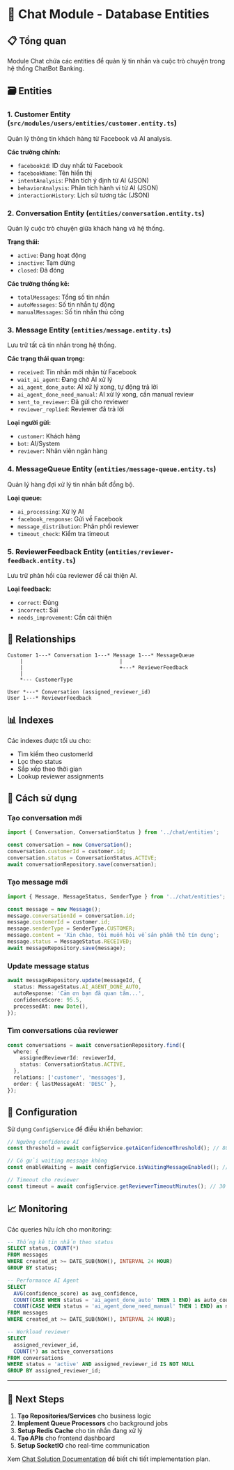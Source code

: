 # 💬 Chat Module - Database Entities

## 📋 Tổng quan

Module Chat chứa các entities để quản lý tin nhắn và cuộc trò chuyện trong hệ thống ChatBot Banking.

## 🗃️ Entities

### 1. **Customer Entity** (`src/modules/users/entities/customer.entity.ts`)

Quản lý thông tin khách hàng từ Facebook và AI analysis.

**Các trường chính:**

- `facebookId`: ID duy nhất từ Facebook
- `facebookName`: Tên hiển thị
- `intentAnalysis`: Phân tích ý định từ AI (JSON)
- `behaviorAnalysis`: Phân tích hành vi từ AI (JSON)
- `interactionHistory`: Lịch sử tương tác (JSON)

### 2. **Conversation Entity** (`entities/conversation.entity.ts`)

Quản lý cuộc trò chuyện giữa khách hàng và hệ thống.

**Trạng thái:**

- `active`: Đang hoạt động
- `inactive`: Tạm dừng
- `closed`: Đã đóng

**Các trường thống kê:**

- `totalMessages`: Tổng số tin nhắn
- `autoMessages`: Số tin nhắn tự động
- `manualMessages`: Số tin nhắn thủ công

### 3. **Message Entity** (`entities/message.entity.ts`)

Lưu trữ tất cả tin nhắn trong hệ thống.

**Các trạng thái quan trọng:**

- `received`: Tin nhắn mới nhận từ Facebook
- `wait_ai_agent`: Đang chờ AI xử lý
- `ai_agent_done_auto`: AI xử lý xong, tự động trả lời
- `ai_agent_done_need_manual`: AI xử lý xong, cần manual review
- `sent_to_reviewer`: Đã gửi cho reviewer
- `reviewer_replied`: Reviewer đã trả lời

**Loại người gửi:**

- `customer`: Khách hàng
- `bot`: AI/System
- `reviewer`: Nhân viên ngân hàng

### 4. **MessageQueue Entity** (`entities/message-queue.entity.ts`)

Quản lý hàng đợi xử lý tin nhắn bất đồng bộ.

**Loại queue:**

- `ai_processing`: Xử lý AI
- `facebook_response`: Gửi về Facebook
- `message_distribution`: Phân phối reviewer
- `timeout_check`: Kiểm tra timeout

### 5. **ReviewerFeedback Entity** (`entities/reviewer-feedback.entity.ts`)

Lưu trữ phản hồi của reviewer để cải thiện AI.

**Loại feedback:**

- `correct`: Đúng
- `incorrect`: Sai
- `needs_improvement`: Cần cải thiện

## 🔗 Relationships

```
Customer 1---* Conversation 1---* Message 1---* MessageQueue
    |                               |
    |                               +---* ReviewerFeedback
    |
    *--- CustomerType

User *---* Conversation (assigned_reviewer_id)
User 1---* ReviewerFeedback
```

## 📊 Indexes

Các indexes được tối ưu cho:

- Tìm kiếm theo customerId
- Lọc theo status
- Sắp xếp theo thời gian
- Lookup reviewer assignments

## 🚀 Cách sử dụng

### Tạo conversation mới

```typescript
import { Conversation, ConversationStatus } from '../chat/entities';

const conversation = new Conversation();
conversation.customerId = customer.id;
conversation.status = ConversationStatus.ACTIVE;
await conversationRepository.save(conversation);
```

### Tạo message mới

```typescript
import { Message, MessageStatus, SenderType } from '../chat/entities';

const message = new Message();
message.conversationId = conversation.id;
message.customerId = customer.id;
message.senderType = SenderType.CUSTOMER;
message.content = 'Xin chào, tôi muốn hỏi về sản phẩm thẻ tín dụng';
message.status = MessageStatus.RECEIVED;
await messageRepository.save(message);
```

### Update message status

```typescript
await messageRepository.update(messageId, {
  status: MessageStatus.AI_AGENT_DONE_AUTO,
  autoResponse: 'Cảm ơn bạn đã quan tâm...',
  confidenceScore: 95.5,
  processedAt: new Date(),
});
```

### Tìm conversations của reviewer

```typescript
const conversations = await conversationRepository.find({
  where: {
    assignedReviewerId: reviewerId,
    status: ConversationStatus.ACTIVE,
  },
  relations: ['customer', 'messages'],
  order: { lastMessageAt: 'DESC' },
});
```

## 🔧 Configuration

Sử dụng `ConfigService` để điều khiển behavior:

```typescript
// Ngưỡng confidence AI
const threshold = await configService.getAiConfidenceThreshold(); // 80%

// Có gửi waiting message không
const enableWaiting = await configService.isWaitingMessageEnabled(); // true

// Timeout cho reviewer
const timeout = await configService.getReviewerTimeoutMinutes(); // 30 minutes
```

## 📈 Monitoring

Các queries hữu ích cho monitoring:

```sql
-- Thống kê tin nhắn theo status
SELECT status, COUNT(*)
FROM messages
WHERE created_at >= DATE_SUB(NOW(), INTERVAL 24 HOUR)
GROUP BY status;

-- Performance AI Agent
SELECT
  AVG(confidence_score) as avg_confidence,
  COUNT(CASE WHEN status = 'ai_agent_done_auto' THEN 1 END) as auto_count,
  COUNT(CASE WHEN status = 'ai_agent_done_need_manual' THEN 1 END) as manual_count
FROM messages
WHERE created_at >= DATE_SUB(NOW(), INTERVAL 24 HOUR);

-- Workload reviewer
SELECT
  assigned_reviewer_id,
  COUNT(*) as active_conversations
FROM conversations
WHERE status = 'active' AND assigned_reviewer_id IS NOT NULL
GROUP BY assigned_reviewer_id;
```

---

## 🚀 Next Steps

1. **Tạo Repositories/Services** cho business logic
2. **Implement Queue Processors** cho background jobs
3. **Setup Redis Cache** cho tin nhắn đang xử lý
4. **Tạo APIs** cho frontend dashboard
5. **Setup SocketIO** cho real-time communication

Xem [Chat Solution Documentation](../../../project_doc/chat_solution.md) để biết chi tiết implementation plan.
